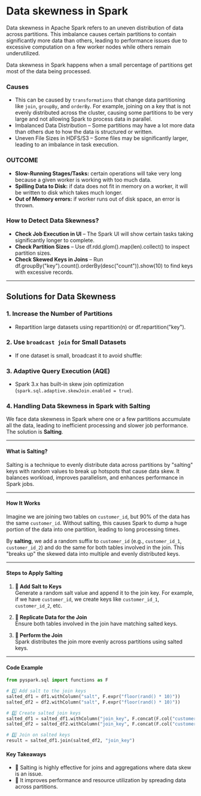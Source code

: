 # Data skewness in Spark
Data skewness in Apache Spark refers to an uneven distribution of data across partitions. This imbalance causes certain partitions to contain significantly more data than others, leading to performance issues due to excessive computation on a few worker nodes while others remain underutilized.

Data skewness in Spark happens when a small percentage of partitions get most of the data being processed.

### Causes
- This can be caused by `transformations` that change data partitioning like `join`, `groupBy`, and `orderBy`. For example, joining on a key that is not evenly distributed across the cluster, causing some partitions to be very large and not allowing Spark to process data in parallel.
- Imbalanced Data Distribution – Some partitions may have a lot more data than others due to how the data is structured or written.
- Uneven File Sizes in HDFS/S3 – Some files may be significantly larger, leading to an imbalance in task execution.

### OUTCOME
- **Slow-Running Stages/Tasks:** certain operations will take very long because a given worker is working with too much data.
- **Spilling Data to Disk:** if data does not fit in memory on a worker, it will be written to disk which takes much longer.
- **Out of Memory errors:** if worker runs out of disk space, an error is thrown.

### How to Detect Data Skewness?
- **Check Job Execution in UI** – The Spark UI will show certain tasks taking significantly longer to complete.
- **Check Partition Sizes** – Use df.rdd.glom().map(len).collect() to inspect partition sizes.
- **Check Skewed Keys in Joins** – Run df.groupBy("key").count().orderBy(desc("count")).show(10) to find keys with excessive records.

------

## Solutions for Data Skewness

### 1. Increase the Number of Partitions
- Repartition large datasets using repartition(n) or df.repartition("key").

### 2. Use `broadcast join` for Small Datasets
- If one dataset is small, broadcast it to avoid shuffle:

### 3. Adaptive Query Execution (AQE)
- Spark 3.x has built-in skew join optimization (`spark.sql.adaptive.skewJoin.enabled = true`).

### 4. Handling Data Skewness in Spark with Salting

We face data skewness in Spark where one or a few partitions accumulate all the data, leading to inefficient processing and slower job performance. The solution is **Salting**.

---

#### What is Salting?

Salting is a technique to evenly distribute data across partitions by "salting" keys with random values to break up hotspots that cause data skew. It balances workload, improves parallelism, and enhances performance in Spark jobs.

---

#### How It Works

Imagine we are joining two tables on `customer_id`, but 90% of the data has the same `customer_id`. Without salting, this causes Spark to dump a huge portion of the data into one partition, leading to long processing times.

By **salting**, we add a random suffix to `customer_id` (e.g., `customer_id_1`, `customer_id_2`) and do the same for both tables involved in the join. This "breaks up" the skewed data into multiple and evenly distributed keys.

---

#### Steps to Apply Salting

1. **📍 Add Salt to Keys**  
   Generate a random salt value and append it to the join key. For example, if we have `customer_id`, we create keys like `customer_id_1`, `customer_id_2`, etc.

2. **📍 Replicate Data for the Join**  
   Ensure both tables involved in the join have matching salted keys. 

3. **📍 Perform the Join**  
   Spark distributes the join more evenly across partitions using salted keys.

---

#### Code Example

```python
from pyspark.sql import functions as F

# 1️⃣ Add salt to the join keys
salted_df1 = df1.withColumn("salt", F.expr("floor(rand() * 10)"))
salted_df2 = df2.withColumn("salt", F.expr("floor(rand() * 10)"))

# 2️⃣ Create salted join keys
salted_df1 = salted_df1.withColumn("join_key", F.concat(F.col("customer_id"), F.col("salt")))
salted_df2 = salted_df2.withColumn("join_key", F.concat(F.col("customer_id"), F.col("salt")))

# 3️⃣ Join on salted keys
result = salted_df1.join(salted_df2, "join_key")
```

#### Key Takeaways

- 🔸 Salting is highly effective for joins and aggregations where data skew is an issue.
- 🔸 It improves performance and resource utilization by spreading data across partitions.